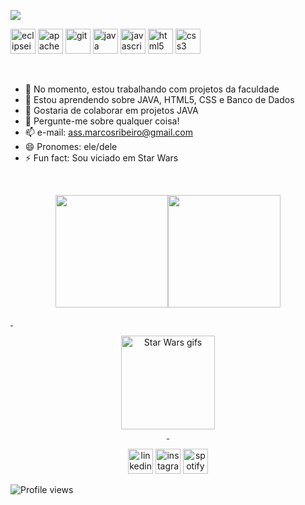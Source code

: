 ![](https://i.ibb.co/YTf69yn/Hello-DEV-2.png)

[<img src='https://cdn.jsdelivr.net/npm/simple-icons@3.0.1/icons/eclipseide.svg' alt='eclipseide' height='40'>](eclipse)  [<img src='https://cdn.jsdelivr.net/npm/simple-icons@3.0.1/icons/apachenetbeanside.svg' alt='apachenetbeanside' height='40'>](apache_net_beans)  [<img src='https://cdn.jsdelivr.net/npm/simple-icons@3.0.1/icons/git.svg' alt='git' height='40'>](git)  [<img src='https://cdn.jsdelivr.net/npm/simple-icons@3.0.1/icons/java.svg' alt='java' height='40'>](java)  [<img src='https://cdn.jsdelivr.net/npm/simple-icons@3.0.1/icons/javascript.svg' alt='javascript' height='40'>](java_script)  [<img src='https://cdn.jsdelivr.net/npm/simple-icons@3.0.1/icons/html5.svg' alt='html5' height='40'>](html5)  [<img src='https://cdn.jsdelivr.net/npm/simple-icons@3.0.1/icons/css3.svg' alt='css3' height='40'>](css)

<p>&nbsp;</p>


- 🔭 No momento, estou trabalhando com projetos da faculdade  
- 🌱 Estou aprendendo sobre JAVA, HTML5, CSS e Banco de Dados 
- 👯 Gostaria de colaborar em projetos JAVA 
- 💬 Pergunte-me sobre qualquer coisa! 
- 📫 e-mail: ass.marcosribeiro@gmail.com 
- 😄 Pronomes: ele/dele 
- ⚡ Fun fact: Sou viciado em Star Wars 


<p>&nbsp;</p>

<div align="center">
  <a href="https://github.com/viniknoxville">
  <img height="180em" src="https://github-readme-stats.vercel.app/api?username=viniknoxville&show_icons=true&count_private=true"/><img height="180em" src="https://github-readme-stats.vercel.app/api/top-langs/?username=viniknoxville"/>
</div>

<p>&nbsp;</p>

<div align="center">
<img class="n3VNCb" style="width: 150px; height: 150px; margin: 0px;" src="https://external-content.duckduckgo.com/iu/?u=https%3A%2F%2Farticulate-heroes.s3.amazonaws.com%2F4812.clickhere2874qvx.png&f=1&nofb=1" alt="Star Wars gifs" data-noaft="1" />
</div>
<div align="center">&nbsp;</div>


 <div align="center">
   
[<img src='https://cdn.jsdelivr.net/npm/simple-icons@3.0.1/icons/linkedin.svg' alt='linkedin' height='40'>](https://www.linkedin.com/in/marcosvsribeiro/)  [<img src='https://cdn.jsdelivr.net/npm/simple-icons@3.0.1/icons/instagram.svg' alt='instagram' height='40'>](https://www.instagram.com/viniknoxville/)  [<img src='https://cdn.jsdelivr.net/npm/simple-icons@3.0.1/icons/spotify.svg' alt='spotify' height='40'>](https://open.spotify.com/user/12179617072?si=k1glThkqREOUUwSlY_1wKA&utm_source=copy-link&dl_branch=1&nd=1) 
   
  </div>

  ![Profile views](https://gpvc.arturio.dev/viniknoxville)
  
  

  


   
 
